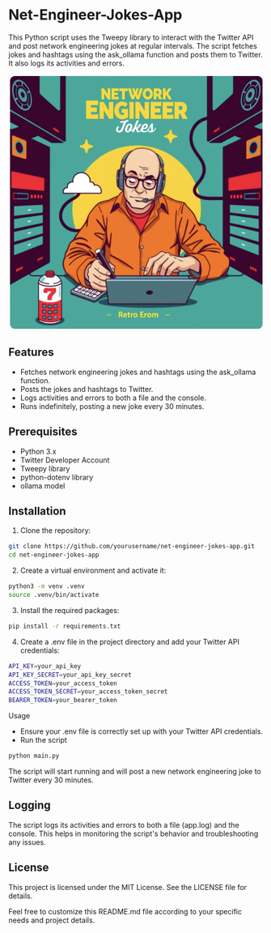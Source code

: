 # Net-Engineer-Jokes-App
This Python script uses the Tweepy library to interact with the Twitter API and post network engineering jokes at regular intervals. The script fetches jokes and hashtags using the ask_ollama function and posts them to Twitter. It also logs its activities and errors.

![alt text](image.png)

## Features
- Fetches network engineering jokes and hashtags using the ask_ollama function.
- Posts the jokes and hashtags to Twitter.
- Logs activities and errors to both a file and the console.
- Runs indefinitely, posting a new joke every 30 minutes.

## Prerequisites
- Python 3.x
- Twitter Developer Account
- Tweepy library
- python-dotenv library
- ollama model 

## Installation
1. Clone the repository:

```sh
git clone https://github.com/yourusername/net-engineer-jokes-app.git
cd net-engineer-jokes-app
```

2. Create a virtual environment and activate it:
```sh
python3 -m venv .venv
source .venv/bin/activate
```

3. Install the required packages:
```sh
pip install -r requirements.txt
```

4. Create a .env file in the project directory and add your Twitter API credentials:
```sh
API_KEY=your_api_key
API_KEY_SECRET=your_api_key_secret
ACCESS_TOKEN=your_access_token
ACCESS_TOKEN_SECRET=your_access_token_secret
BEARER_TOKEN=your_bearer_token
```

Usage
- Ensure your .env file is correctly set up with your Twitter API credentials.
- Run the script

```sh
python main.py
```


The script will start running and will post a new network engineering joke to Twitter every 30 minutes.

## Logging
The script logs its activities and errors to both a file (app.log) and the console. This helps in monitoring the script's behavior and troubleshooting any issues.

## License
This project is licensed under the MIT License. See the LICENSE file for details.

Feel free to customize this README.md file according to your specific needs and project details.

